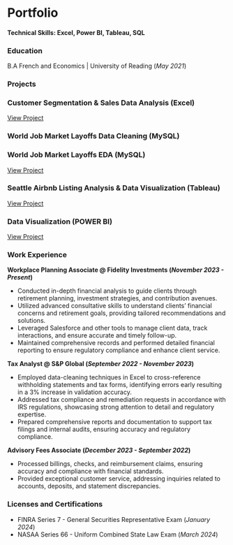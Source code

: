 # Portfolio

#### Technical Skills: Excel, Power BI, Tableau, SQL

### Education
B.A French and Economics | University of Reading (_May 2021_)

### Projects
### Customer Segmentation & Sales Data Analysis (Excel)
[View Project](https://github.com/HakeemGbehere/Interactive-Dashboard-Excel/blob/main/Excel%20Project%20Dataset.xlsx)

### World Job Market Layoffs Data Cleaning (MySQL) 


### World Job Market Layoffs EDA (MySQL)
[View Project](https://github.com/HakeemGbehere/EDA-MySQL/blob/main/Explatory%20Data%20Analysis%20World%20Layoffs.sql)

### Seattle Airbnb Listing Analysis & Data Visualization (Tableau)
[View Project](https://public.tableau.com/app/profile/hakeem.gbehere/viz/SeattleAirbnbListings2016Project/Dashboard1)

### Data Visualization (POWER BI) 
[View Project](https://www.mdpi.com/1424-8220/22/8/3048)

### Work Experience 
**Workplace Planning Associate @ Fidelity Investments (_November 2023 - Present_)**
- Conducted in-depth financial analysis to guide clients through retirement planning, investment strategies, and contribution avenues. 
- Utilized advanced consultative skills to understand clients’ financial concerns and retirement goals, providing tailored recommendations and solutions. 
- Leveraged Salesforce and other tools to manage client data, track interactions, and ensure accurate and timely follow-up. 
- Maintained comprehensive records and performed detailed financial reporting to ensure regulatory compliance and enhance client service.

**Tax Analyst @ S&P Global (_September 2022 - November 2023_)**
- Employed data-cleaning techniques in Excel to cross-reference withholding statements and tax forms, identifying errors early resulting in a 3% increase in validation accuracy.
- Addressed tax compliance and remediation requests in accordance with IRS regulations, showcasing strong attention to detail and regulatory expertise. 
- Prepared comprehensive reports and documentation to support tax filings and internal audits, ensuring accuracy and regulatory compliance. 

**Advisory Fees Associate (_December 2023 - September 2022_)**
- Processed billings, checks, and reimbursement claims, ensuring accuracy and compliance with financial standards. 
- Provided exceptional customer service, addressing inquiries related to accounts, deposits, and statement discrepancies.


### Licenses and Certifications
- FINRA Series 7 - General Securities Representative Exam (_January 2024_)
- NASAA Series 66 - Uniform Combined State Law Exam (_March 2024_)
